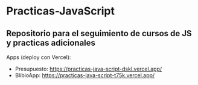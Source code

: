 # Practicas-JavaScript

Repositorio para el seguimiento de cursos de JS y practicas adicionales
-----------------------------------------------------------------------
Apps (deploy con Vercel):
 - Presupuesto: https://practicas-java-script-dskl.vercel.app/
 - BlibioApp: https://practicas-java-script-t75k.vercel.app/
